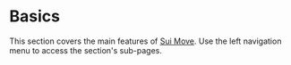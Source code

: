 # Basics

This section covers the main features of [Sui Move](https://docs.sui.io/learn/sui-move-diffs). Use the left navigation menu to access the section's sub-pages.
